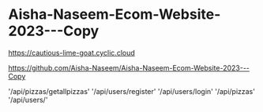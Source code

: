 # Aisha-Naseem-Ecom-Website-2023---Copy

https://cautious-lime-goat.cyclic.cloud

https://github.com/Aisha-Naseem/Aisha-Naseem-Ecom-Website-2023---Copy

'/api/pizzas/getallpizzas'
'/api/users/register'
'/api/users/login'
'/api/pizzas'
'/api/users/'

